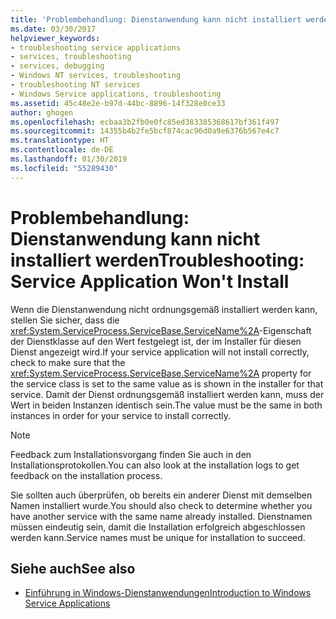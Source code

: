 ```yaml
---
title: 'Problembehandlung: Dienstanwendung kann nicht installiert werden'
ms.date: 03/30/2017
helpviewer_keywords:
- troubleshooting service applications
- services, troubleshooting
- services, debugging
- Windows NT services, troubleshooting
- troubleshooting NT services
- Windows Service applications, troubleshooting
ms.assetid: 45c48e2e-b97d-44bc-8896-14f328e0ce33
author: ghogen
ms.openlocfilehash: ecbaa3b2fb0e0fc85ed383385368617bf361f497
ms.sourcegitcommit: 14355b4b2fe5bcf874cac96d0a9e6376b567e4c7
ms.translationtype: HT
ms.contentlocale: de-DE
ms.lasthandoff: 01/30/2019
ms.locfileid: "55289430"
---
```

# <a name="troubleshooting-service-application-wont-install"></a><span data-ttu-id="ece53-102">Problembehandlung: Dienstanwendung kann nicht installiert werden</span><span class="sxs-lookup"><span data-stu-id="ece53-102">Troubleshooting: Service Application Won't Install</span></span>
<span data-ttu-id="ece53-103">Wenn die Dienstanwendung nicht ordnungsgemäß installiert werden kann, stellen Sie sicher, dass die <xref:System.ServiceProcess.ServiceBase.ServiceName%2A>-Eigenschaft der Dienstklasse auf den Wert festgelegt ist, der im Installer für diesen Dienst angezeigt wird.</span><span class="sxs-lookup"><span data-stu-id="ece53-103">If your service application will not install correctly, check to make sure that the <xref:System.ServiceProcess.ServiceBase.ServiceName%2A> property for the service class is set to the same value as is shown in the installer for that service.</span></span> <span data-ttu-id="ece53-104">Damit der Dienst ordnungsgemäß installiert werden kann, muss der Wert in beiden Instanzen identisch sein.</span><span class="sxs-lookup"><span data-stu-id="ece53-104">The value must be the same in both instances in order for your service to install correctly.</span></span>  
  
> [!NOTE]
>  <span data-ttu-id="ece53-105">Feedback zum Installationsvorgang finden Sie auch in den Installationsprotokollen.</span><span class="sxs-lookup"><span data-stu-id="ece53-105">You can also look at the installation logs to get feedback on the installation process.</span></span>  
  
 <span data-ttu-id="ece53-106">Sie sollten auch überprüfen, ob bereits ein anderer Dienst mit demselben Namen installiert wurde.</span><span class="sxs-lookup"><span data-stu-id="ece53-106">You should also check to determine whether you have another service with the same name already installed.</span></span> <span data-ttu-id="ece53-107">Dienstnamen müssen eindeutig sein, damit die Installation erfolgreich abgeschlossen werden kann.</span><span class="sxs-lookup"><span data-stu-id="ece53-107">Service names must be unique for installation to succeed.</span></span>  
  
## <a name="see-also"></a><span data-ttu-id="ece53-108">Siehe auch</span><span class="sxs-lookup"><span data-stu-id="ece53-108">See also</span></span>
- [<span data-ttu-id="ece53-109">Einführung in Windows-Dienstanwendungen</span><span class="sxs-lookup"><span data-stu-id="ece53-109">Introduction to Windows Service Applications</span></span>](../../../docs/framework/windows-services/introduction-to-windows-service-applications.md)
